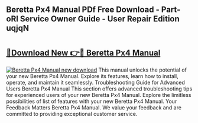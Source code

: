 ## Beretta Px4 Manual PDf Free Download - Part-oRI Service Owner Guide - User Repair Edition uqjqN

# <h2><a href="http://bc34710.oget.top/?id=Beretta+Px4+Manual">🔗Download New 👉🔴 Beretta Px4 Manual</a></h2>

[![Beretta Px4 Manual new download](https://i.imgur.com/5g1atiW.png)](http://bc34710.oget.top/?id=Beretta+Px4+Manual)
This manual unlocks the potential of your new Beretta Px4 Manual. Explore its features, learn how to install, operate, and maintain it seamlessly. Troubleshooting Guide for Advanced Users Beretta Px4 Manual This section offers advanced troubleshooting tips for experienced users of your new Beretta Px4 Manual. Explore the limitless possibilities of list of features with your new Beretta Px4 Manual. Your Feedback Matters Beretta Px4 Manual. We value your feedback and are committed to providing exceptional customer service.
